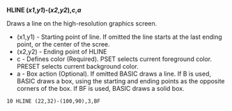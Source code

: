 **HLINE (*x1*,*y1*)-(*x2*,*y2*),*c*,*a***

Draws a line on the high-resolution graphics screen.

- (x1,y1) - Starting point of line.  If omitted the line starts at the last
            ending point, or the center of the scree.
- (x2,y2) - Ending point of HLINE
- c       - Defines color (Required). PSET selects current foreground
            color.  PRESET selects current background color.
- a       - Box action (Optional).  If omitted BASIC draws a line. If B is
            used, BASIC draws a box, using the starting and ending points as the opposite corners of the box.  If BF is used, BASIC draws a solid box.

```ecb2
10 HLINE (22,32)-(100,90),3,BF
```
